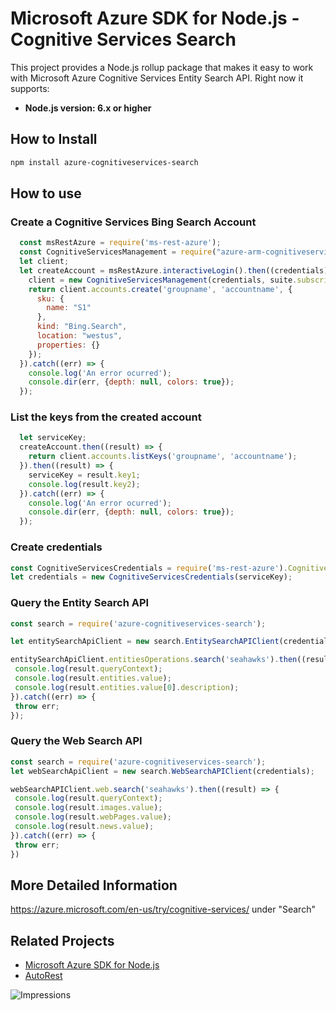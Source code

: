 # Microsoft Azure SDK for Node.js - Cognitive Services Search

This project provides a Node.js rollup package that makes it easy to work with Microsoft Azure Cognitive Services Entity Search API. Right now it supports:
- **Node.js version: 6.x or higher**


## How to Install

```bash
npm install azure-cognitiveservices-search
```

## How to use

### Create a Cognitive Services Bing Search Account

```javascript
  const msRestAzure = require('ms-rest-azure');
  const CognitiveServicesManagement = require("azure-arm-cognitiveservices");
  let client;
  let createAccount = msRestAzure.interactiveLogin().then((credentials) => {
    client = new CognitiveServicesManagement(credentials, suite.subscriptionId);
    return client.accounts.create('groupname', 'accountname', {
      sku: {
        name: "S1"
      },
      kind: "Bing.Search",
      location: "westus",
      properties: {}
    });
  }).catch((err) => {
    console.log('An error ocurred');
    console.dir(err, {depth: null, colors: true});
  });
```

### List the keys from the created account

```javascript
  let serviceKey;
  createAccount.then((result) => {
    return client.accounts.listKeys('groupname', 'accountname');
  }).then((result) => {
    serviceKey = result.key1;
    console.log(result.key2);
  }).catch((err) => {
    console.log('An error ocurred');
    console.dir(err, {depth: null, colors: true});
  });
```

### Create credentials

 ```javascript
 const CognitiveServicesCredentials = require('ms-rest-azure').CognitiveServicesCredentials;
 let credentials = new CognitiveServicesCredentials(serviceKey);
 ```

### Query the Entity Search API

 ```javascript
const search = require('azure-cognitiveservices-search');

let entitySearchApiClient = new search.EntitySearchAPIClient(credentials);

entitySearchApiClient.entitiesOperations.search('seahawks').then((result) => {
  console.log(result.queryContext);
  console.log(result.entities.value);
  console.log(result.entities.value[0].description);
}).catch((err) => {
  throw err;
});
```

### Query the Web Search API

 ```javascript
const search = require('azure-cognitiveservices-search');
let webSearchApiClient = new search.WebSearchAPIClient(credentials);

webSearchAPIClient.web.search('seahawks').then((result) => {
  console.log(result.queryContext);
  console.log(result.images.value);
  console.log(result.webPages.value);
  console.log(result.news.value);
}).catch((err) => {
  throw err;
})
 ```

## More Detailed Information

https://azure.microsoft.com/en-us/try/cognitive-services/ under "Search"


## Related Projects

- [Microsoft Azure SDK for Node.js](https://github.com/Azure/azure-sdk-for-node)
- [AutoRest](https://github.com/Azure/autorest)


![Impressions](https://azure-sdk-impressions.azurewebsites.net/api/impressions/azure-sdk-for-node%2Flib%2Fservices%2FcognitiveServicesSearch%2FREADME.png)
